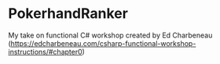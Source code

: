 # PokerhandRanker
My take on functional C# workshop created by Ed Charbeneau 
(https://edcharbeneau.com/csharp-functional-workshop-instructions/#chapter0)
